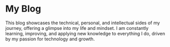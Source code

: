 # My Blog

This blog showcases the technical, personal, and intellectual sides of my journey, offering a glimpse into my life and mindset. I am constantly learning, improving, and applying new knowledge to everything I do, driven by my passion for technology and growth.
